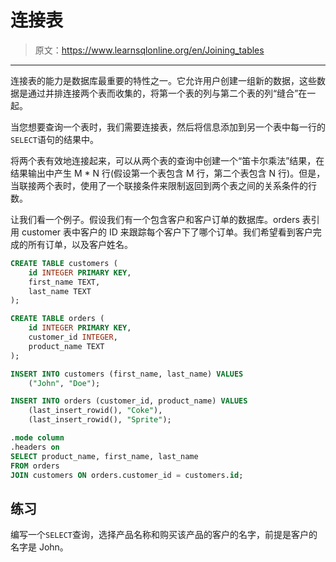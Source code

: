 # 连接表

> 原文：<https://www.learnsqlonline.org/en/Joining_tables>

* * *

连接表的能力是数据库最重要的特性之一。它允许用户创建一组新的数据，这些数据是通过并排连接两个表而收集的，将第一个表的列与第二个表的列“缝合”在一起。

当您想要查询一个表时，我们需要连接表，然后将信息添加到另一个表中每一行的`SELECT`语句的结果中。

将两个表有效地连接起来，可以从两个表的查询中创建一个“笛卡尔乘法”结果，在结果输出中产生 M * N 行(假设第一个表包含 M 行，第二个表包含 N 行)。但是，当联接两个表时，使用了一个联接条件来限制返回到两个表之间的关系条件的行数。

让我们看一个例子。假设我们有一个包含客户和客户订单的数据库。orders 表引用 customer 表中客户的 ID 来跟踪每个客户下了哪个订单。我们希望看到客户完成的所有订单，以及客户姓名。

```sql
CREATE TABLE customers (
    id INTEGER PRIMARY KEY,
    first_name TEXT,
    last_name TEXT
);

CREATE TABLE orders (
    id INTEGER PRIMARY KEY,
    customer_id INTEGER,
    product_name TEXT
);

INSERT INTO customers (first_name, last_name) VALUES
    ("John", "Doe");

INSERT INTO orders (customer_id, product_name) VALUES
    (last_insert_rowid(), "Coke"),
    (last_insert_rowid(), "Sprite");

.mode column
.headers on
SELECT product_name, first_name, last_name
FROM orders
JOIN customers ON orders.customer_id = customers.id; 
```

## 练习

编写一个`SELECT`查询，选择产品名称和购买该产品的客户的名字，前提是客户的名字是 John。